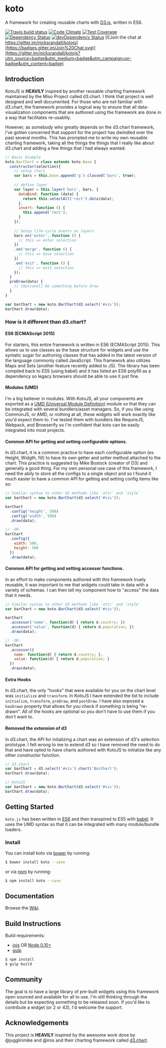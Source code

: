 # koto

A framework for creating reusable charts with [D3.js](http://d3js.org), written in ES6.

[![Travis build status](http://img.shields.io/travis/nicksrandall/kotojs.svg?style=flat)](https://travis-ci.org/nicksrandall/kotojs)
[![Code Climate](https://codeclimate.com/github/nicksrandall/kotojs/badges/gpa.svg)](https://codeclimate.com/github/nicksrandall/kotojs)
[![Test Coverage](https://codeclimate.com/github/nicksrandall/kotojs/badges/coverage.svg)](https://codeclimate.com/github/nicksrandall/kotojs)
[![Dependency Status](https://david-dm.org/nicksrandall/kotojs.svg)](https://david-dm.org/nicksrandall/kotojs)
[![devDependency Status](https://david-dm.org/nicksrandall/kotojs/dev-status.svg)](https://david-dm.org/nicksrandall/kotojs#info=devDependencies)
[![Join the chat at https://gitter.im/nicksrandall/kotojs](https://badges.gitter.im/Join%20Chat.svg)](https://gitter.im/nicksrandall/kotojs?utm_source=badge&utm_medium=badge&utm_campaign=pr-badge&utm_content=badge)

## Introduction
KotoJS is **HEAVILY** inspired by another reusable charting framework maintained by the Miso Project called d3.chart. I think that project is well designed and well documented.  For those who are not familiar with d3.chart, the framework provides a logical way to ensure that all data-visualization components that are authored using the framework are done in a way that facilitates re-usablily. 

However, as somebody who greatly depends on the d3.chart framework, I've gotten concerned that support for the project has dwindled over the past several months. This has prompted me to write my own reusable charting framework, taking all the things the things that I really like about d3.chart and adding a few things that I had always wanted.

```js
// Basic Example
koto.BarChart = class extends koto.Base {
  constructor(selection){
    // setup chart
    var bars = this.base.append('g').classed('bars', true);
    
    // define layer
    var layer = this.layer('bars', bars, {
      dataBind: function (data) {
        return this.selectAll('rect').data(data);
      },
      insert: function () {
        this.append('rect');
      }
    });
  
    // Setup life-cycle events on layers
    bars.on('enter', function () {
      // this => enter selection
    })
    .on('merge', function () {
      // this => base selection
    })
    .on('exit', function () {
      // this => exit selection
    });
  }
  preDraw(data) {
    // [Optional] Do something before draw
  }
}

var barChart = new koto.BarChart(d3.select('#vis'));
barChart.draw(data);
```

### How is it different than d3.chart?

#### ES6 (ECMAScript 2015)
For starters, this entire framework is written in ES6 (ECMAScript 2015). This allows us to use classes as the base structure for widgets and use the syntatic sugar for authoring classes that has added in the latest version of the language commonly called JavaScript. This framework also utilizes Maps and Sets (another feature recently added to JS). The library has been compiled back to ES5 (using babel) and it has listed an ES6 polyfill as a dependency so legacy browsers should be able to use it just fine.

#### Modules (UMD)
I'm a big believer in modules. With KotoJS, all your components are exported as a [UMD (Universal Module Definition)](https://github.com/umdjs/umd) module so that they can be integrated with several bundlers/asset managers. So, if you like using CommonJS, or AMD, or nothing at all, these widgets will work exactly like you'd expect them to. I've tested them with bundlers like RequireJS, Webpack, and Browserify so I'm confident that koto can be easily integrated into most projects. 

#### Common API for getting and setting configurable options.
In d3.chart, it is a common practice to have each configurable option (ex. Height, Widgth, fill) to have its own getter and setter method attached to the chart. This practice is suggested by Mike Bostock (creator of D3) and generally a good thing. For my own personal use case of this framework, I need the abily to store all the configs to a single object and so I found it much easier to have a common API for getting and setting config items like so:

```js
// Similar syntax to other d3 methods like `attr` and `style`
var barChart = new koto.BarChart(d3.select('#vis'));

barChart
  .config('height', 500)
  .config('width', 500)
  .draw(data);

// -OR-
barChart
  .config({
    width: 500,
    height: 500
  })
  .draw(data);

```

#### Common API for getting and setting accessor functions.
In an effort to make components authored with this framework truely reusable, it was important to me that widgets could take in data with a variety of schemas. I can then tell my component how to "access" the data that it needs.

```js
// Similar syntax to other d3 methods like `attr` and `style`
var barChart = new koto.BarChart(d3.select('#vis'));

barChart
  .accessor('name', function(d) { return d.country; })
  .accessor('value', function(d) { return d.population; })
  .draw(data);

// -OR-
barChart
  .accessor({
    name: function(d) { return d.country; },
    value: function(d) { return d.population; }
  })
  .draw(data);

```

#### Extra Hooks
In d3.chart, the only "hooks" that were available for you on the chart level was `initialize` and `transform`. In KotoJS I have extended the list to include `initialize`, `transform`, `preDraw`, and `postDraw`. I have also exposed a `hasDrawn` property that allows for you check if something is being "re-drawn". All of the hooks are optional so you don't have to use them if you don't want to.

#### Removed the extension of d3
In d3.chart, the API for initalizing a chart was an extension of d3's selection prototype. I felt wrong to me to extend d3 so I have removed the need to do that and have opted to have charts authored with KotoJS to initialize like any other constructor function.

```js
// d3.chart
var barChart = d3.select('#vis').chart('BarChart');
barChart.draw(data);

// KotoJS
var barChart = new koto.BarChart(d3.select('#vis'));
barChart.draw(data);
```

## Getting Started
`koto.js` has been written in [ES6](https://babeljs.io/docs/learn-es6/) and then transpired to ES5 with [babel](https://babeljs.io/). It uses the UMD syntax so that it can be integrated with many module/bundle loaders.

### Install
You can install koto via [bower](http://bower.io) by running:

```bash
$ bower install koto --save
```

or via [npm](http://www.npmjs.com) by running:

```bash
$ npm install koto --save
```

## Documentation
Browse the [Wiki](https://github.com/nicksrandall/kotojs/wiki/API-Documentation).

## Build Instructions
Build requirements:

- [iojs](https://iojs.org/en/index.html) OR [Node 0.10+](http://www.nodejs.org)
- [gulp](http://gulpjs.com/)


```js
$ npm install
$ gulp build
```

## Community
The goal is to have a large library of pre-built widgets using this framework open sourced and available for all to use. I'm still thinking through the details but be expecting something to be released soon. If you'd like to contribute a widget (or 2 or 43), I'd welcome the support. 

## Acknowledgements
This project is **HEAVILY** inspired by the awesome work done by @jugglinmike and @iros and their charting framework called [d3.chart](https://github.com/misoproject/d3.chart).
